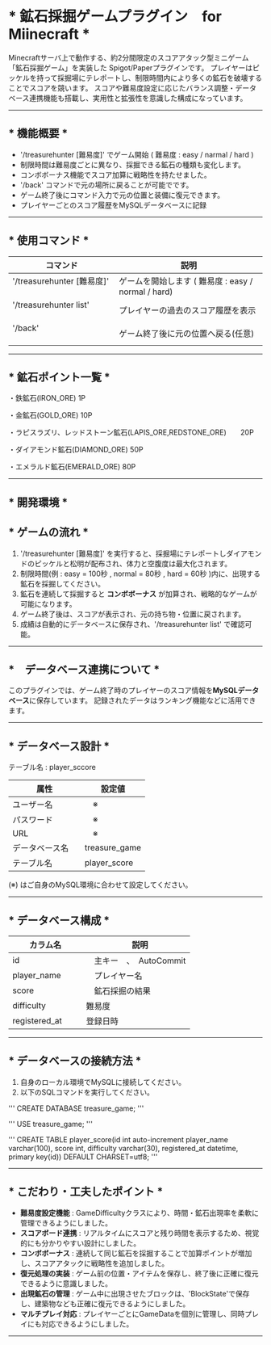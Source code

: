 # * 鉱石採掘ゲームプラグイン　for Miinecraft *

Minecraftサーバ上で動作する、約2分間限定のスコアアタック型ミニゲーム「鉱石採掘ゲーム」を実装した Spigot/Paperプラグインです。
プレイヤーはピッケルを持って採掘場にテレポートし、制限時間内により多くの鉱石を破壊することでスコアを競います。
スコアや難易度設定に応じたバランス調整・データベース連携機能も搭載し、実用性と拡張性を意識した構成になっています。

-----

## * 機能概要 *
- '/treasurehunter [難易度]' でゲーム開始 ( 難易度 : easy / narmal / hard )
- 制限時間は難易度ごとに異なり、採掘できる鉱石の種類も変化します。
- コンボボーナス機能でスコア加算に戦略性を持たせました。
- '/back' コマンドで元の場所に戻ることが可能でです。
- ゲーム終了後にコマンド入力で元の位置と装備に復元できます。
- プレイヤーごとのスコア履歴をMySQLデータベースに記録

----

## * 使用コマンド *
コマンド                            | 説明                                      
-----------------------------------|--------------------------------------------------------------
| '/treasurehunter [難易度]'    　　| ゲームを開始します ( 難易度 : easy / normal / hard)
| '/treasurehunter list'  　　　　 | プレイヤーの過去のスコア履歴を表示
| '/back' 　　　      　　　　　　　 | ゲーム終了後に元の位置へ戻る(任意)

-----

## * 鉱石ポイント一覧 *
・鉄鉱石(IRON_ORE)    1P

・金鉱石(GOLD_ORE)    10P

・ラピスラズリ、レッドストーン鉱石(LAPIS_ORE,REDSTONE_ORE)　　20P

・ダイアモンド鉱石(DIAMOND_ORE)      50P

・エメラルド鉱石(EMERALD_ORE)        80P


-----
## * 開発環境 *




## * ゲームの流れ *
1. '/treasurehunter [難易度]' を実行すると、採掘場にテレポートしダイアモンドのピッケルと松明が配布され、体力と空腹度は最大化されます。
2. 制限時間(例 : easy = 100秒 , normal = 80秒 , hard = 60秒 )内に、出現する鉱石を採掘してください。
3. 鉱石を連続して採掘すると **コンボボーナス** が加算され、戦略的なゲームが可能になります。
4. ゲーム終了後は、スコアが表示され、元の持ち物・位置に戻されます。
5. 成績は自動的にデータベースに保存され、'/treasurehunter list' で確認可能。

----

## *　データベース連携について *
このプラグインでは、ゲーム終了時のプレイヤーのスコア情報を**MySQLデータベース**に保存しています。
記録されたデータはランキング機能などに活用できます。

----

## * データベース設計 *

  テーブル名 : player_sccore
  
属性                            | 設定値                                      
-----------------------------------|--------------------------------------------------------------
| ユーザー名   　　| 　※
| パスワード　　 | 　※
| URL　 | 　※　　　
| データベース名　| treasure_game 
| テーブル名　　| player_score


(※) はご自身のMySQL環境に合わせて設定してください。

-----

## * データベース構成 *

  
カラム名                           | 　説明                                     
-----------------------------------|--------------------------------------------------------------
| id   　　| 　主キー　、　AutoCommit
| player_name　　 | 　プレイヤー名
| score　 | 　鉱石採掘の結果　　
| difficulty　| 難易度 
| registered_at　　| 登録日時

----

## * データベースの接続方法 *
1. 自身のローカル環境でMySQLに接続してください。
2. 以下のSQLコマンドを実行してください。

'''
CREATE DATABASE treasure_game;
'''

'''
USE treasure_game;
'''

'''
CREATE TABLE player_score(id int auto-increment player_name varchar(100), score int, difficulty varchar(30), registered_at datetime, primary key(id)) DEFAULT CHARSET=utf8;
'''


-----

## * こだわり・工夫したポイント *
- **難易度設定機能** : GameDifficultyクラスにより、時間・鉱石出現率を柔軟に管理できるようにしました。
- **スコアボード連携** : リアルタイムにスコアと残り時間を表示するため、視覚的にも分かりやすい設計にしました。
- **コンボボーナス** : 連続して同じ鉱石を採掘することで加算ポイントが増加し、スコアアタックに戦略性を追加しました。
- **復元処理の実装** : ゲーム前の位置・アイテムを保存し、終了後に正確に復元できるように意識しました。
- **出現鉱石の管理** : ゲーム中に出現させたブロックは、'BlockState'で保存し、建築物なども正確に復元できるようにしました。
- **マルチプレイ対応** : プレイヤーごとにGameDataを個別に管理し、同時プレイにも対応できるようにしました。

----


